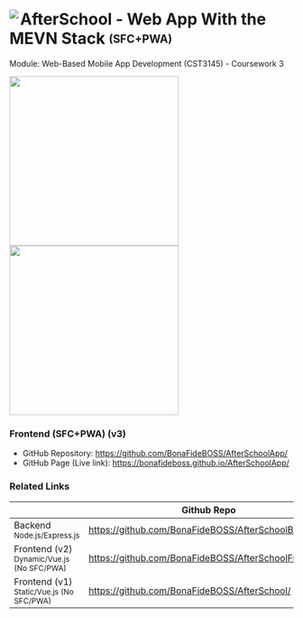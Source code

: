 <h1>
  <img src="https://bonafideboss.github.io/AfterSchoolApp/img/favicon.ico" align="left"/>
  <span>AfterSchool - Web App With the MEVN Stack <sub><sup>(SFC+PWA)</sup></sub></span>
</h1>

Module: Web-Based Mobile App Development (CST3145) - Coursework 3

<p>
  <img src="https://bonafideboss.github.io/AfterSchoolApp/img/desktop.png" height="300"/>
  <img src="https://bonafideboss.github.io/AfterSchoolApp/img/mobile.png" height="300"/>
</p>

### Frontend (SFC+PWA) (v3)
- GitHub Repository: https://github.com/BonaFideBOSS/AfterSchoolApp/
- GitHub Page (Live link): https://bonafideboss.github.io/AfterSchoolApp/

### Related Links
| | Github Repo | Live Link |
| --- |---|---|
| Backend<br><sup>Node.js/Express.js</sup> | https://github.com/BonaFideBOSS/AfterSchoolBackend/ | https://afterschoolbackend.vercel.app/ |
| Frontend (v2)<br><sup>Dynamic/Vue.js (No SFC/PWA)</sup> | https://github.com/BonaFideBOSS/AfterSchoolFrontend/ | https://bonafideboss.github.io/AfterSchoolFrontend/ |
| Frontend (v1)<br><sup>Static/Vue.js (No SFC/PWA)</sup> | https://github.com/BonaFideBOSS/AfterSchool/ | https://bonafideboss.github.io/AfterSchool/ |